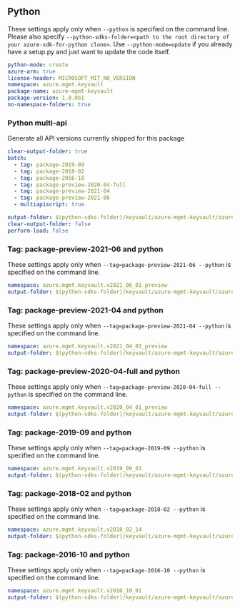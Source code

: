 ## Python

These settings apply only when `--python` is specified on the command line.
Please also specify `--python-sdks-folder=<path to the root directory of your azure-sdk-for-python clone>`.
Use `--python-mode=update` if you already have a setup.py and just want to update the code itself.

``` yaml $(python) && $(track2)
python-mode: create
azure-arm: true
license-header: MICROSOFT_MIT_NO_VERSION
namespace: azure.mgmt.keyvault
package-name: azure-mgmt-keyvault
package-version: 1.0.0b1
no-namespace-folders: true
```

### Python multi-api

Generate all API versions currently shipped for this package

```yaml $(multiapi)
clear-output-folder: true
batch:
  - tag: package-2019-09
  - tag: package-2018-02
  - tag: package-2016-10
  - tag: package-preview-2020-04-full
  - tag: package-preview-2021-04
  - tag: package-preview-2021-06
  - multiapiscript: true
```

``` yaml $(multiapiscript)
output-folder: $(python-sdks-folder)/keyvault/azure-mgmt-keyvault/azure/mgmt/keyvault/
clear-output-folder: false
perform-load: false
```
### Tag: package-preview-2021-06 and python

These settings apply only when `--tag=package-preview-2021-06 --python` is specified on the command line.

``` yaml $(tag) == 'package-preview-2021-06'
namespace: azure.mgmt.keyvault.v2021_06_01_preview
output-folder: $(python-sdks-folder)/keyvault/azure-mgmt-keyvault/azure/mgmt/keyvault/v2021_06_01_preview
```

### Tag: package-preview-2021-04 and python

These settings apply only when `--tag=package-preview-2021-04 --python` is specified on the command line.

``` yaml $(tag) == 'package-preview-2021-04'
namespace: azure.mgmt.keyvault.v2021_04_01_preview
output-folder: $(python-sdks-folder)/keyvault/azure-mgmt-keyvault/azure/mgmt/keyvault/v2021_04_01_preview
```

### Tag: package-preview-2020-04-full and python

These settings apply only when `--tag=package-preview-2020-04-full --python` is specified on the command line.

``` yaml $(tag) == 'package-preview-2020-04-full'
namespace: azure.mgmt.keyvault.v2020_04_01_preview
output-folder: $(python-sdks-folder)/keyvault/azure-mgmt-keyvault/azure/mgmt/keyvault/v2020_04_01_preview
```

### Tag: package-2019-09 and python

These settings apply only when `--tag=package-2019-09 --python` is specified on the command line.

``` yaml $(tag) == 'package-2019-09'
namespace: azure.mgmt.keyvault.v2019_09_01
output-folder: $(python-sdks-folder)/keyvault/azure-mgmt-keyvault/azure/mgmt/keyvault/v2019_09_01
```

### Tag: package-2018-02 and python

These settings apply only when `--tag=package-2018-02 --python` is specified on the command line.

``` yaml $(tag) == 'package-2018-02'
namespace: azure.mgmt.keyvault.v2018_02_14
output-folder: $(python-sdks-folder)/keyvault/azure-mgmt-keyvault/azure/mgmt/keyvault/v2018_02_14
```

### Tag: package-2016-10 and python

These settings apply only when `--tag=package-2016-10 --python` is specified on the command line.

``` yaml $(tag) == 'package-2016-10' 
namespace: azure.mgmt.keyvault.v2016_10_01
output-folder: $(python-sdks-folder)/keyvault/azure-mgmt-keyvault/azure/mgmt/keyvault/v2016_10_01
```
